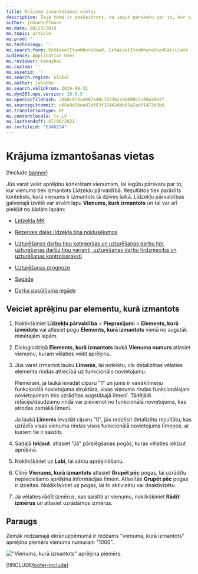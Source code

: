 ```yaml
---
title: Krājuma izmantošanas vietas
description: Šajā tēmā ir paskaidrots, kā iegūt pārskatu par to, kur vienums tiek izmantots Līdzekļu pārvaldībā.
author: johanhoffmann
ms.date: 08/23/2019
ms.topic: article
ms.prod: ''
ms.technology: ''
ms.search.form: EntAssetItemWhereUsed, EntAssetItemWhereUsedCalculate
audience: Application User
ms.reviewer: kamaybac
ms.custom: ''
ms.assetid: ''
ms.search.region: Global
ms.author: johanho
ms.search.validFrom: 2019-08-31
ms.dyn365.ops.version: 10.0.5
ms.openlocfilehash: 34b0c972ce007a40c7033bcce6000c5c08e28e2f
ms.sourcegitcommit: c08a9d19eed1df03f32442ddb65a2adf1473d3b6
ms.translationtype: HT
ms.contentlocale: lv-LV
ms.lasthandoff: 07/06/2021
ms.locfileid: "6346254"
---
```

# <a name="item-where-used"></a>Krājuma izmantošanas vietas

[!include [banner](../../includes/banner.md)]

 

Jūs varat veikt aprēķinu konkrētam vienumam, lai iegūtu pārskatu par to, kur vienums tiek izmantots Līdzekļu pārvaldībā. Rezultātos tiek parādīts konteksts, kurā vienums ir izmantots tā dzīves laikā. Līdzekļu pārvaldības galvenajā izvēlē var atvērt lapu **Vienums, kurā izmantots** un tai var arī piekļūt no šādām lapām:

- [Līdzekļa MK](../objects/object-BOM.md)

- [Rezerves daļas līdzekļa tipa noklusējumos](../setup-for-objects/object-types.md#spare-parts-on-the-asset-type-setup)

- [Uzturēšanas darbu tipu kategorijas un uzturēšanas darbu tipi, uzturēšanas darbu tipu varianti, uzturēšanas darbu tirdzniecība un uzturēšanas kontrolsaraksti](../setup-for-work-orders/job-groups-and-job-types-variants-trades-and-checklists.md)

- [Uzturēšanas prognoze](../work-orders/maintenance-forecasts.md)

- [Sagāde](../work-orders/procurement.md)

- [Darba pasūtījuma iegāde](../work-orders/procurement.md)

## <a name="make-an-item-where-used-calculation"></a>Veiciet aprēķinu par elementu, kurā izmantots

1. Noklikšķiniet **Līdzekļu pārvaldība** > **Pieprasījumi** > **Elements, kurā izveidots** vai atlasiet pogu **Elements, kurā izmantots** vienā no augstāk minētajām lapām.

2. Dialoglodziņā **Elements, kurā izmantots** laukā **Vienuma numurs** atlasiet vienumu, kuram vēlaties veikt aprēķinu.

3. Jūs varat izmantot lauku **Līmenis**, lai noteiktu, cik detalizētas vēlaties elementa rindas attiecībā uz funkcionālo novietojumu. 

    Piemēram, ja laukā ievadāt ciparu "1" un jums ir vairāklīmeņu funkcionālā novietojuma struktūra, visas vienuma rindas funkcionālajam novietojumam tiks uzrādītas augstākajā līmenī. Tādējādi relāciju/daudzumu rindā var pievienot no funkcionālā novietojuma, kas atrodas zemākā līmenī. 
    
    Ja laukā **Līmenis** ievadāt ciparu "0", jūs redzēsit detalizētu rezultātu, kas uzrādīs visas vienuma rindas visos funkcionālā novietojuma līmeņos, ar kuriem tie ir saistīti.

4. Sadaļā **Iekļaut**. atlasiet "Jā" pārslēgšanas pogās, kuras vēlaties iekļaut aprēķinā.

5. Noklikšķiniet uz **Labi**, lai sāktu aprēķināšanu.

6. Cilnē **Vienums, kurā izmantots** atlasiet **Grupēt pēc** pogas, lai uzrādītu nepieciešamo aprēķina informācijas līmeni. Atlasītās **Grupēt pēc** pogas ir izceltas. Noklikšķiniet uz pogas, lai to aktivizētu vai deaktivizētu.

7. Ja vēlaties rādīt izmērus, kas saistīti ar vienumu, noklikšķiniet **Rādīt izmērus** un atlasiet uzrādāmos izmērus.

## <a name="example"></a>Paraugs

Zemāk redzamajā ekrānuzņēmumā ir redzams "vienuma, kurā izmantots" aprēķina piemērs vienuma numuram "1000".

!["Vienuma, kurā izmantots" aprēķina piemērs.](media/12-controlling-and-reporting.png)



[!INCLUDE[footer-include](../../../includes/footer-banner.md)]